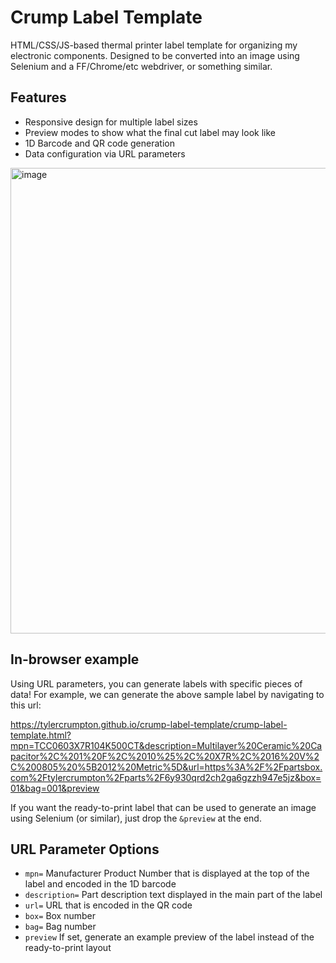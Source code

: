 # Crump Label Template
HTML/CSS/JS-based thermal printer label template for organizing my electronic components. Designed to be converted into an image using Selenium and a FF/Chrome/etc webdriver, or something similar.


## Features
- Responsive design for multiple label sizes
- Preview modes to show what the final cut label may look like
- 1D Barcode and QR code generation
- Data configuration via URL parameters

<img width="745" alt="image" src="https://user-images.githubusercontent.com/1317406/199188413-ea5569d8-b555-4c44-aec0-ee46c542966a.png">

## In-browser example

Using URL parameters, you can generate labels with specific pieces of data! For example, we can generate the above sample label by navigating to this url:

https://tylercrumpton.github.io/crump-label-template/crump-label-template.html?mpn=TCC0603X7R104K500CT&description=Multilayer%20Ceramic%20Capacitor%2C%201%20F%2C%2010%25%2C%20X7R%2C%2016%20V%2C%200805%20%5B2012%20Metric%5D&url=https%3A%2F%2Fpartsbox.com%2Ftylercrumpton%2Fparts%2F6y930qrd2ch2ga6gzzh947e5jz&box=01&bag=001&preview

If you want the ready-to-print label that can be used to generate an image using Selenium (or similar), just drop the `&preview` at the end.

## URL Parameter Options
- `mpn=` Manufacturer Product Number that is displayed at the top of the label and encoded in the 1D barcode
- `description=` Part description text displayed in the main part of the label
- `url=` URL that is encoded in the QR code
- `box=` Box number
- `bag=` Bag number
- `preview` If set, generate an example preview of the label instead of the ready-to-print layout
